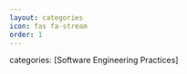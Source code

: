 ```yaml
---
layout: categories
icon: fas fa-stream
order: 1
---
```

categories: [Software Engineering Practices]
